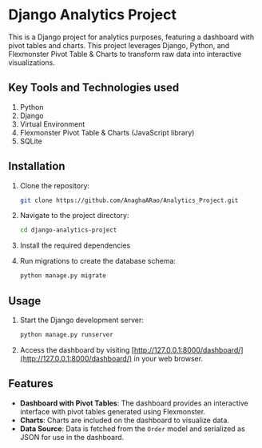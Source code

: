 # Django Analytics Project

This is a Django project for analytics purposes, featuring a dashboard with pivot tables and charts. 
This project leverages Django, Python, and Flexmonster Pivot Table & Charts to transform raw data into interactive visualizations.

## Key Tools and Technologies used

1. Python
2. Django
3. Virtual Environment
4. Flexmonster Pivot Table & Charts (JavaScript library)
5. SQLite

## Installation

1. Clone the repository:

    ```bash
    git clone https://github.com/AnaghaARao/Analytics_Project.git
    ```

2. Navigate to the project directory:

    ```bash
    cd django-analytics-project
    ```

3. Install the required dependencies

4. Run migrations to create the database schema:

    ```bash
    python manage.py migrate
    ```

## Usage

1. Start the Django development server:

    ```bash
    python manage.py runserver
    ```

2. Access the dashboard by visiting [http://127.0.0.1:8000/dashboard/](http://127.0.0.1:8000/dashboard/) in your web browser.

## Features

- **Dashboard with Pivot Tables**: The dashboard provides an interactive interface with pivot tables generated using Flexmonster.
- **Charts**: Charts are included on the dashboard to visualize data.
- **Data Source**: Data is fetched from the `Order` model and serialized as JSON for use in the dashboard.
